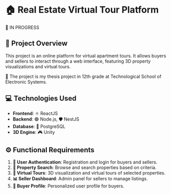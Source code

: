 # 🏠 Real Estate Virtual Tour Platform
🔴 IN PROGRESS

## 📄 Project Overview
This project is an online platform for virtual apartment tours. It allows buyers and sellers to interact through a web interface, featuring 3D property visualizations and virtual tours. 

🏫 The project is my thesis project in 12th grade at Technological School of Electronic Systems.

## 💻 Technologies Used
- **Frontend**: ⚛️ ReactJS
- **Backend**: 🟢 Node.js, 🛡️ NestJS
- **Database**: 🐘 PostgreSQL
- **3D Engine**: 🎮 Unity

## ⚙️ Functional Requirements
1. **🔐 User Authentication**: Registration and login for buyers and sellers.
2. **🔎 Property Search**: Browse and search properties based on criteria.
3. **🏡 Virtual Tours**: 3D visualization and virtual tours of selected properties.
4. **📊 Seller Dashboard**: Admin panel for sellers to manage listings.
5. **👤 Buyer Profile**: Personalized user profile for buyers.
